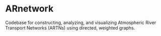# ARnetwork
Codebase for constructing, analyzing, and visualizing Atmospheric River Transport Networks (ARTNs) using directed, weighted graphs. 
